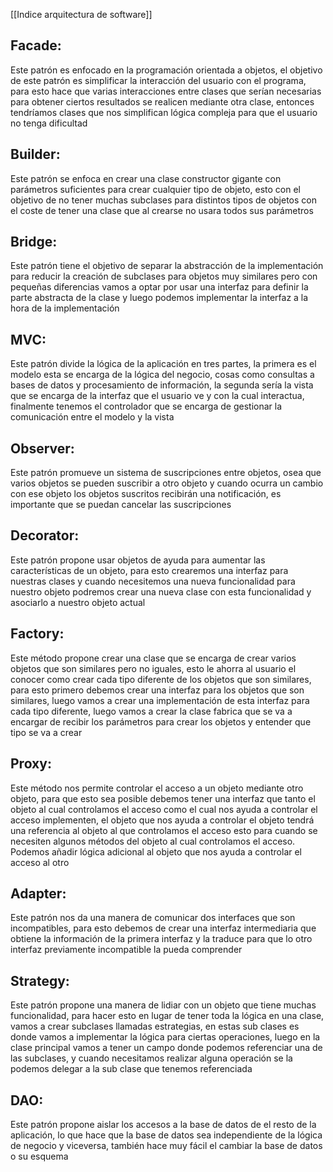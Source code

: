 [[Indice arquitectura de software]]

## Facade:

Este patrón es enfocado en la programación orientada a objetos, el objetivo de este patrón es simplificar la interacción del usuario con el programa, para esto hace que varias interacciones entre clases 
que serían necesarias para obtener ciertos resultados se realicen mediante otra clase, entonces tendríamos clases que nos simplifican lógica compleja para que el usuario no tenga dificultad 

## Builder:

Este patrón se enfoca en crear una clase constructor gigante con parámetros suficientes para crear cualquier tipo de objeto, esto con el objetivo de no tener muchas subclases para distintos tipos de 
objetos con el coste de tener una clase que al crearse no usara todos sus parámetros  

## Bridge:

Este patrón tiene el objetivo de separar la abstracción de la implementación para reducir la creación de subclases para objetos muy similares pero con pequeñas diferencias vamos a optar por 
usar una interfaz para definir la parte abstracta de la clase y luego podemos implementar la interfaz a la hora de la implementación

## MVC:

Este patrón divide la lógica de la aplicación en tres partes, la primera es el modelo esta se encarga de la lógica del negocio, cosas como consultas a bases de datos y procesamiento de información,  la
segunda sería la vista que se encarga de la interfaz que el usuario ve y con la cual interactua, finalmente tenemos el controlador que se encarga de gestionar la comunicación entre el modelo y la vista

## Observer:

Este patrón promueve un sistema de suscripciones entre objetos, osea que varios objetos se pueden suscribir a otro objeto y cuando ocurra un cambio con ese objeto los objetos suscritos recibirán una 
notificación, es importante que se puedan cancelar las suscripciones 

## Decorator:

Este patrón propone usar objetos de ayuda para aumentar las características de un objeto, para esto crearemos una interfaz para nuestras clases y cuando necesitemos una nueva funcionalidad para
nuestro objeto podremos crear una nueva clase con esta funcionalidad y asociarlo a nuestro objeto actual

## Factory:

Este método propone crear una clase que se encarga de crear varios objetos que son similares pero no iguales, esto le ahorra al usuario el conocer como crear cada tipo diferente de los objetos que son
similares, para esto primero debemos crear una interfaz para los objetos que son similares, luego vamos a crear una implementación de esta interfaz para cada tipo diferente, luego vamos a crear
la clase fabrica que se va a  encargar de recibir los parámetros para crear los objetos y entender que tipo se va a crear

## Proxy:

Este método nos permite controlar el acceso a un objeto mediante otro objeto, para que esto sea posible debemos tener una interfaz que tanto el objeto al cual controlamos el acceso como el cual
nos ayuda a controlar el acceso implementen, el objeto que nos ayuda a controlar el objeto tendrá una referencia al objeto al que controlamos el acceso esto para cuando se necesiten algunos métodos
del objeto al cual controlamos el acceso. Podemos añadir lógica adicional al objeto que nos ayuda a controlar el acceso al otro

## Adapter:

Este patrón nos da una manera de comunicar dos interfaces que son incompatibles, para esto debemos de crear una interfaz intermediaria que obtiene la información de la primera interfaz y la traduce
para que lo otro interfaz previamente incompatible la pueda comprender 

## Strategy:

Este patrón propone una manera de lidiar con un objeto que tiene muchas funcionalidad, para hacer esto en lugar de tener toda la lógica en una clase, vamos a crear subclases llamadas estrategias, en 
estas sub clases es donde vamos a implementar la lógica para ciertas operaciones, luego en la clase principal vamos a tener un campo donde podemos referenciar una de las subclases, y cuando 
necesitamos realizar alguna operación se la podemos delegar a la sub clase que tenemos referenciada 

## DAO:

Este patrón propone aislar los accesos a la base de datos de el resto de la aplicación, lo que hace que la base de datos sea independiente de la lógica de negocio y viceversa, también hace muy fácil el 
cambiar la base de datos o su esquema 
